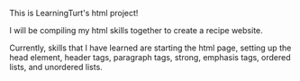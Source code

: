 This is LearningTurt's html project!

I will be compiling my html skills together to create a recipe website.

Currently, skills that I have learned are starting the html page, setting up the head element, header tags, paragraph tags, strong, emphasis tags, ordered lists, and unordered lists.